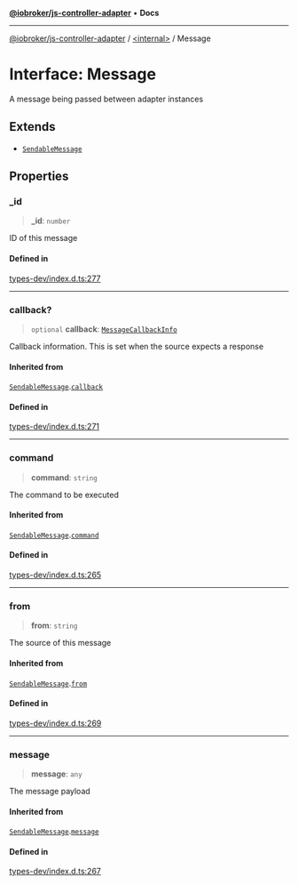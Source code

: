 [**@iobroker/js-controller-adapter**](../../README.md) • **Docs**

***

[@iobroker/js-controller-adapter](../../globals.md) / [\<internal\>](../README.md) / Message

# Interface: Message

A message being passed between adapter instances

## Extends

- [`SendableMessage`](SendableMessage.md)

## Properties

### \_id

> **\_id**: `number`

ID of this message

#### Defined in

[types-dev/index.d.ts:277](https://github.com/ioBroker/ioBroker.js-controller/blob/16f7418df1bc6d07b232fa81310bbbd4fbe2a36c/packages/types-dev/index.d.ts#L277)

***

### callback?

> `optional` **callback**: [`MessageCallbackInfo`](MessageCallbackInfo.md)

Callback information. This is set when the source expects a response

#### Inherited from

[`SendableMessage`](SendableMessage.md).[`callback`](SendableMessage.md#callback)

#### Defined in

[types-dev/index.d.ts:271](https://github.com/ioBroker/ioBroker.js-controller/blob/16f7418df1bc6d07b232fa81310bbbd4fbe2a36c/packages/types-dev/index.d.ts#L271)

***

### command

> **command**: `string`

The command to be executed

#### Inherited from

[`SendableMessage`](SendableMessage.md).[`command`](SendableMessage.md#command)

#### Defined in

[types-dev/index.d.ts:265](https://github.com/ioBroker/ioBroker.js-controller/blob/16f7418df1bc6d07b232fa81310bbbd4fbe2a36c/packages/types-dev/index.d.ts#L265)

***

### from

> **from**: `string`

The source of this message

#### Inherited from

[`SendableMessage`](SendableMessage.md).[`from`](SendableMessage.md#from)

#### Defined in

[types-dev/index.d.ts:269](https://github.com/ioBroker/ioBroker.js-controller/blob/16f7418df1bc6d07b232fa81310bbbd4fbe2a36c/packages/types-dev/index.d.ts#L269)

***

### message

> **message**: `any`

The message payload

#### Inherited from

[`SendableMessage`](SendableMessage.md).[`message`](SendableMessage.md#message)

#### Defined in

[types-dev/index.d.ts:267](https://github.com/ioBroker/ioBroker.js-controller/blob/16f7418df1bc6d07b232fa81310bbbd4fbe2a36c/packages/types-dev/index.d.ts#L267)
